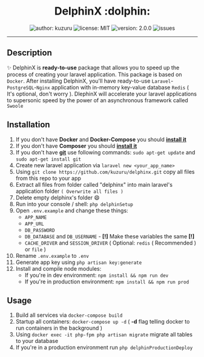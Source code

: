 <h1 align="center">DelphinX :dolphin:</h1>

<p align="center">
  <img src="https://img.shields.io/badge/author-kuzuru-blue" alt="author: kuzuru">
  <img src="https://img.shields.io/npm/l/apache" alt="license: MIT">
  <img src="https://img.shields.io/badge/version-2.0.4-informational" alt="version: 2.0.0">
  <img src="https://img.shields.io/github/issues/kuzuru/delphinx" alt="issues">
 </p>
 
***

## Description
:sparkles: DelphinX is **ready-to-use** package that allows you to speed up the process of creating your laravel application. This package is based on `Docker`. After installing DelphinX, you'll have ready-to-use `Laravel`-`PostgreSQL`-`Nginx` application with in-memory key-value database `Redis` ( It's optional, don't worry ). DlephinX will accelerate your laravel applications to supersonic speed by the power of an asynchronous framework called `Swoole`

## Installation
1. If you don't have **Docker** and **Docker-Compose** you should **[install it](https://docs.docker.com/compose/install/)**
2. If you don't have **Composer** you should **[install it](https://getcomposer.org/)**
3. If you don't have **[git](https://git-scm.com/)** use following commands: `sudo apt-get update` and `sudo apt-get install git`
4. Create new laravel application via `laravel new <your_app_name>`
5. Using `git clone https://github.com/kuzuru/delphinx.git` copy all files from this repo to your app
6. Extract all files from folder called "delphinx" into main laravel's application folder `( Overwrite all files )`
7. Delete empty delphinx's folder :smile:
8. Run into your console / shell: `php delphinSetup`
9. Open `.env.example` and change these things:
    * `APP_NAME`
    * `APP_URL`
    * `DB_PASSWORD`
    * `DB_DATABASE` and `DB_USERNAME` - **[!]** Make these variables the same **[!]**
    * `CACHE_DRIVER` and `SESSION_DRIVER` ( Optional: `redis` ( Recommended ) or `file` )
10. Rename `.env.example` to `.env`
11. Generate app key using `php artisan key:generate`
12. Install and compile node modules:
    * If you're in dev environment: `npm install && npm run dev`
    * If you're in production environment: `npm install && npm run prod`

## Usage
1. Build all services via `docker-compose build`
2. Startup all containers: `docker-compose up -d` ( **-d** flag telling docker to run containers in the background )
3. Using `docker exec -it php-fpm php artisan migrate` migrate all tables to your database
4. If you're in a production environment run `php delphinProductionDeploy`